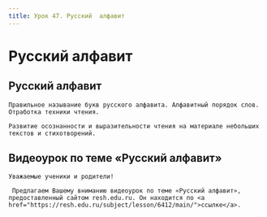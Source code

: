 ```yaml
---
title: Урок 47. Русский  алфавит
---
```


# Русский  алфавит

## Русский алфавит

<p>
	Правильное называние букв русского алфавита. Алфавитный порядок слов. Отработка техники чтения. 
</p>
<p>
	Развитие осознанности и выразительности чтения на материале небольших текстов и стихотворений.
</p>

## Видеоурок по теме «Русский алфавит»

<p>
	Уважаемые ученики и родители!  
</p>
<p>
	 Предлагаем Вашему вниманию видеоурок по теме «Русский алфавит», предоставленный сайтом resh.edu.ru. Он находится по <a href="https://resh.edu.ru/subject/lesson/6412/main/">ссылке</a>.
</p>
